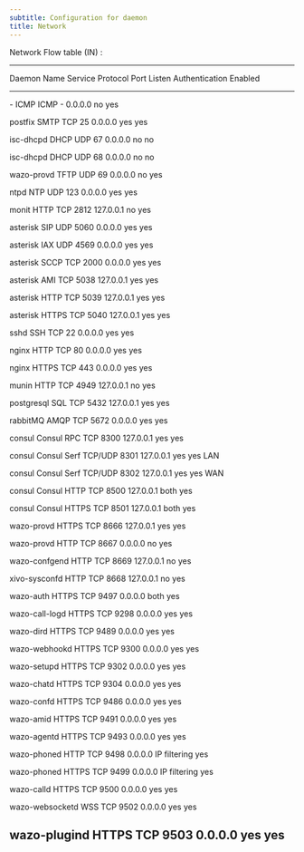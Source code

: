 ```yaml
---
subtitle: Configuration for daemon
title: Network
---
```


Network Flow table (IN) :

  -----------------------------------------------------------------------------------------
  Daemon Name       Service        Protocol   Port   Listen      Authentication   Enabled
  ----------------- -------------- ---------- ------ ----------- ---------------- ---------
  \-                ICMP           ICMP       \-     0.0.0.0     no               yes

  postfix           SMTP           TCP        25     0.0.0.0     yes              yes

  isc-dhcpd         DHCP           UDP        67     0.0.0.0     no               no

  isc-dhcpd         DHCP           UDP        68     0.0.0.0     no               no

  wazo-provd        TFTP           UDP        69     0.0.0.0     no               yes

  ntpd              NTP            UDP        123    0.0.0.0     yes              yes

  monit             HTTP           TCP        2812   127.0.0.1   no               yes

  asterisk          SIP            UDP        5060   0.0.0.0     yes              yes

  asterisk          IAX            UDP        4569   0.0.0.0     yes              yes

  asterisk          SCCP           TCP        2000   0.0.0.0     yes              yes

  asterisk          AMI            TCP        5038   127.0.0.1   yes              yes

  asterisk          HTTP           TCP        5039   127.0.0.1   yes              yes

  asterisk          HTTPS          TCP        5040   127.0.0.1   yes              yes

  sshd              SSH            TCP        22     0.0.0.0     yes              yes

  nginx             HTTP           TCP        80     0.0.0.0     yes              yes

  nginx             HTTPS          TCP        443    0.0.0.0     yes              yes

  munin             HTTP           TCP        4949   127.0.0.1   no               yes

  postgresql        SQL            TCP        5432   127.0.0.1   yes              yes

  rabbitMQ          AMQP           TCP        5672   0.0.0.0     yes              yes

  consul            Consul RPC     TCP        8300   127.0.0.1   yes              yes

  consul            Consul Serf    TCP/UDP    8301   127.0.0.1   yes              yes
                    LAN                                                           

  consul            Consul Serf    TCP/UDP    8302   127.0.0.1   yes              yes
                    WAN                                                           

  consul            Consul HTTP    TCP        8500   127.0.0.1   both             yes

  consul            Consul HTTPS   TCP        8501   127.0.0.1   both             yes

  wazo-provd        HTTPS          TCP        8666   127.0.0.1   yes              yes

  wazo-provd        HTTP           TCP        8667   0.0.0.0     no               yes

  wazo-confgend     HTTP           TCP        8669   127.0.0.1   no               yes

  xivo-sysconfd     HTTP           TCP        8668   127.0.0.1   no               yes

  wazo-auth         HTTPS          TCP        9497   0.0.0.0     both             yes

  wazo-call-logd    HTTPS          TCP        9298   0.0.0.0     yes              yes

  wazo-dird         HTTPS          TCP        9489   0.0.0.0     yes              yes

  wazo-webhookd     HTTPS          TCP        9300   0.0.0.0     yes              yes

  wazo-setupd       HTTPS          TCP        9302   0.0.0.0     yes              yes

  wazo-chatd        HTTPS          TCP        9304   0.0.0.0     yes              yes

  wazo-confd        HTTPS          TCP        9486   0.0.0.0     yes              yes

  wazo-amid         HTTPS          TCP        9491   0.0.0.0     yes              yes

  wazo-agentd       HTTPS          TCP        9493   0.0.0.0     yes              yes

  wazo-phoned       HTTP           TCP        9498   0.0.0.0     IP filtering     yes

  wazo-phoned       HTTPS          TCP        9499   0.0.0.0     IP filtering     yes

  wazo-calld        HTTPS          TCP        9500   0.0.0.0     yes              yes

  wazo-websocketd   WSS            TCP        9502   0.0.0.0     yes              yes

  wazo-plugind      HTTPS          TCP        9503   0.0.0.0     yes              yes
  -----------------------------------------------------------------------------------------
